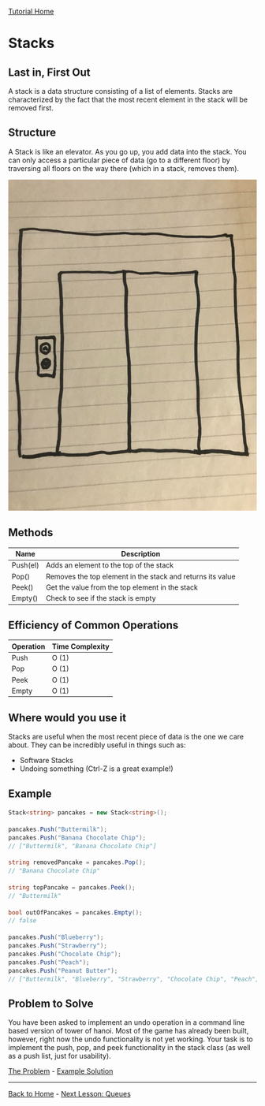 [Tutorial Home](README.md)

# Stacks
## Last in, First Out

A stack is a data structure consisting of a list of elements. Stacks are characterized by the fact that the most recent element in the stack will be removed first.

## Structure

A Stack is like an elevator. As you go up, you add data into the stack. You can only access a particular piece of data (go to a different floor) by traversing all floors on the way there (which in a stack, removes them).

![Elevator](images/elevator.jpg)

## Methods

| Name | Description |
| - | - |
| Push(el) | Adds an element to the top of the stack |
| Pop()  | Removes the top element in the stack and returns its value |
| Peek() | Get the value from the top element in the stack |
| Empty()  | Check to see if the stack is empty |

## Efficiency of Common Operations

| Operation | Time Complexity |
| - | - |
| Push | O (1) |
| Pop  | O (1) |
| Peek | O (1) |
| Empty  | O (1) |

## Where would you use it

Stacks are useful when the most recent piece of data is the one we care about. They can be incredibly useful in things such as:

* Software Stacks
* Undoing something (Ctrl-Z is a great example!)

## Example

```C#
Stack<string> pancakes = new Stack<string>();

pancakes.Push("Buttermilk");
pancakes.Push("Banana Chocolate Chip");
// ["Buttermilk", "Banana Chocolate Chip"]

string removedPancake = pancakes.Pop();
// "Banana Chocolate Chip"

string topPancake = pancakes.Peek();
// "Buttermilk"

bool outOfPancakes = pancakes.Empty();
// false

pancakes.Push("Blueberry");
pancakes.Push("Strawberry");
pancakes.Push("Chocolate Chip");
pancakes.Push("Peach");
pancakes.Push("Peanut Butter");
// ["Buttermilk", "Blueberry", "Strawberry", "Chocolate Chip", "Peach", "Peanut Butter"]
```

## Problem to Solve

You have been asked to implement an undo operation in a command line based version of tower of hanoi. Most of the game has already been built, however, right now the undo functionality is not yet working. Your task is to implement the push, pop, and peek functionality in the stack class (as well as a push list, just for usability). 

[The Problem](stack/problem) - [Example Solution](stack/example-solution)

---

[Back to Home](README.md) - [Next Lesson: Queues](2-queue.md)